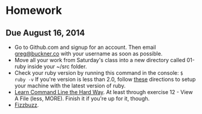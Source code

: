 Homework
========

Due August 16, 2014
-------------------

* Go to Github.com and signup for an account. Then email greg@buckner.co with your username as soon as possible.
* Move all your work from Saturday's class into a new directory called 01-ruby inside your ~/src folder.
* Check your ruby version by running this command in the console: `$ ruby -v` If you're version is less than 2.0, follow [these]() directions to setup your machine with the latest version of ruby.
* [Learn Command Line the Hard Way](http://cli.learncodethehardway.org/book/). At least  through exercise 12 - View A File (less, MORE). Finish it if you're up for it, though.
* [Fizzbuzz](ruby_basics/fizzbuzz.md).